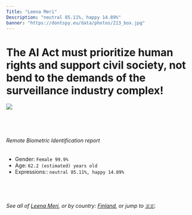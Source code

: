 ```yaml
---
Title: "Leena Meri"
Description: "neutral 85.11%, happy 14.89%"
banner: "https://dontspy.eu/data/photos/213_box.jpg"
---
```


# The AI Act must prioritize human rights and support civil society, not bend to the demands of the surveillance industry complex!

<link rel="stylesheet" type="text/css" href="/css/blog.css" />

<div class="is-fake" hidden>

_This image is **clearly fake**_, yet we [continue to collect them because the AI Act negotiations](/blog/why-deepfake/) are heading in a direction that will only make people's lives more complicated. For a more in-depth explanation, read: [Double threat: why losing the battle against Face Biometrics would fuel the proliferation of deepfakes](/blog/the-dual-threat-how-losing-the-biometric-battle-fuels-deepfake-proliferation/).


</div>

<!-- <img src="https://dontspy.eu/data/photos/54_box.jpg" /> -->
<img src="https://dontspy.eu/data/photos/213_box.jpg" />

## <br>

###### Remote Biometric Identification report

* <span class="label">Gender:</span> `Female 99.9%`
* <span class="label">Age:</span> `62.2 (estimated) years old`
* <span class="label">Expressions::</span> `neutral 85.11%, happy 14.89%`

## <br>

###### See all of [Leena Meri](/policymaker#Leena%20Meri), or by country: [Finland](/country#Finland), or jump to [🇸🇪](/x/198).

## <br>
